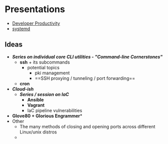 # Presentations
- [Developer Productivity](Developer%20Productivity.md)
- [systemd](../Unsorted/systemd.md)
## Ideas
- ***Series on individual core CLI utilities - "Command-line Cornerstones"***
	- **ssh** + its subcommands
		- potential topics
			- pki management
			- ==SSH proxying / tunneling / port forwarding==
	- **cron**
- ***Cloud-ish***
	- ***Series / session on IaC***
		- **Ansible**
		- **Vagrant**
		- IaC pipeline vulnerabilities
- **Glove80 + Glorious Engrammer***
- Other
	- The many methods of closing and opening ports across different Linux/unix distros
	- 

